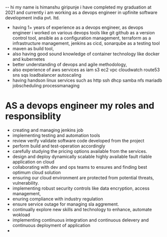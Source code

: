 -- hi my name is himanshu giripunje i have completed my graduation at 2021 and currently i am working as a devops engineer in upfinite software development india pvt. ltd.
- having 1+ years of experience as a devops engineer, as devops engineer i worked on various devops tools like git github as a version control tool, ansible as a configuration management, terraform as a infrastructure management, jenkins as cicd, sonarqube as a testing tool
- maven as build tool, 
- also having good sound knowledge of container technology like docker and kubernetes
- better understanding of devops and agile methodology, 
- also experience of aws services as iam s3 ec2 vpc cloudwatch route53 sns sqs loadbalancer autoscaling
- having handson linux services such as http ssh dhcp samba nfs mariadb jobscheduling processmanaging

# AS a devops engineer my roles and responsiblity 
- creating and managing jenkins job 
- implementing testing and automation tools 
- review verify validate software code developed from the project 
- perform build and test-operation accordingly 
- carefully studying the pricing options available from the services.
- design and deploy dynamically  scalable highly available fault rliable application on cloud 
- collaborating with dev and ops teams to ensures and finding best optimum cloud solution
- ensuring our cloud environment are protected from potential threats,  vulnerability.
- implementing robust security controls like data encryption, access management, 
- enuring compliance with industry regulation 
- ensure service outage for managing sla aggrement.
- continually explore new skills and technology to enhance, automate wokload
- implementing continuous integration and continuous delevery and continuous deployment of application
- 
